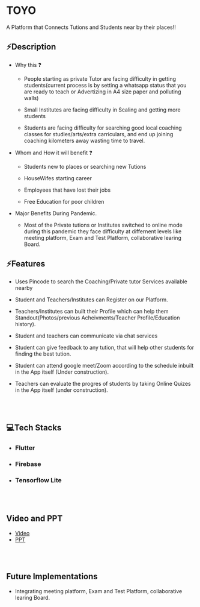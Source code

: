 # TOYO

A Platform that Connects Tutions and Students near by their places!!

## ⚡Description 
- Why this ❓

   -  People starting as private Tutor are facing difficulty in getting students(current process is by setting a whatsapp status that you are ready to teach or Advertizing in A4 size paper and polluting walls) 

    - Small Institutes are facing difficulty in Scaling and getting more students

    - Students are facing difficulty for searching good local coaching classes for studies/arts/extra carriculars, and end up joining coaching kilometers away wasting time to travel.


- Whom and How it will benefit ❓

    - Students new to places or searching new Tutions

    - HouseWifes starting career 

    - Employees that have lost their jobs
    
    - Free Education for poor children


- Major Benefits During Pandemic.

    - Most of the Private tutions or Institutes switched to online mode during this pandemic they face difficulty at differnent levels like meeting platform, Exam and Test Platform, collaborative learing Board. 


## ⚡Features 

- Uses Pincode to search the Coaching/Private tutor Services available nearby
- Student and Teachers/Institutes can Register on our Platform.
- Teachers/Institutes can built their Profile which can help them Standout(Photos/previous Acheivments/Teacher Profile/Education history).
- Student and teachers can communicate via chat services 
- Student can give feedback to any tution, that will help other students for finding the best tution. 
- Student can attend google meet/Zoom according to the schedule inbuilt in the App itself (Under construction).

- Teachers can evaluate the progres of students by taking Online Quizes in the App itself (under construction).


</br>
</br>


## 💻Tech Stacks 

- ### Flutter
- ### Firebase
- ### Tensorflow Lite


</br>
</br>

## Video and PPT  

- [Video](https://youtu.be/d6AoUnLG_Gc)
- [PPT](https://drive.google.com/file/d/1MNbtm8mgr6HlvVxC7gV95MiUhxSD_bz5/view?usp=sharing)


</p>
<br>
<br>


## Future Implementations
- Integrating meeting platform, Exam and Test Platform, collaborative learing Board.  

<br>




